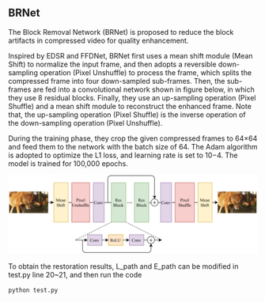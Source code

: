## BRNet

The Block Removal Network (BRNet) is proposed to reduce the block artifacts in compressed video for quality enhancement. 

Inspired by EDSR and FFDNet, BRNet first uses a mean shift module (Mean Shift) to normalize the input frame, and then adopts a reversible down-sampling operation (Pixel Unshuffle) to process the frame, which splits the compressed frame into four down-sampled sub-frames. Then, the sub-frames are fed into a convolutional network shown in figure below, in which they use 8 residual blocks. Finally, they use an up-sampling operation (Pixel Shuffle) and a mean shift module to reconstruct the enhanced frame. Note that, the up-sampling operation (Pixel Shuffle) is the inverse operation of the down-sampling operation (Pixel Unshuffle). 

During the training phase, they crop the given compressed frames to 64×64 and feed them to the network with the batch size of 64. The Adam algorithm is adopted to optimize the L1 loss, and learning rate is set to 10−4. The model is trained for 100,000 epochs.

 ![BRNet](.\BRNet.png)



To obtain the restoration results, L_path and E_path can be modified  in test.py line 20~21, and then run the code

```
python test.py
```

